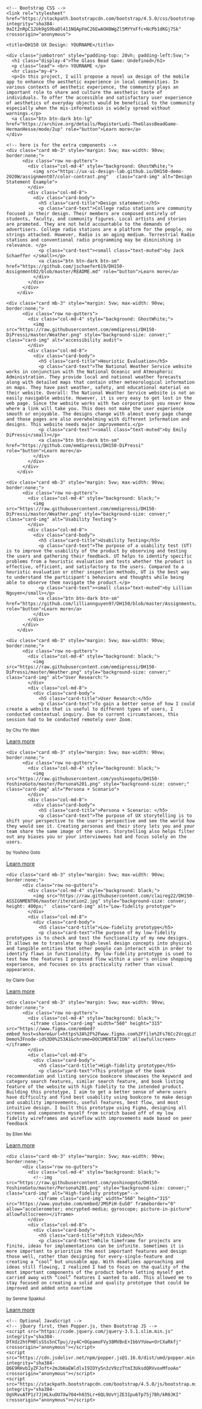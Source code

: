 <!doctype html>
<html lang="en">
  <head>
    <!-- Required meta tags -->
    <meta charset="utf-8">
    <meta name="viewport" content="width=device-width, initial-scale=1, shrink-to-fit=no">

    <!-- Bootstrap CSS -->
    <link rel="stylesheet" href="https://stackpath.bootstrapcdn.com/bootstrap/4.5.0/css/bootstrap.min.css" integrity="sha384-9aIt2nRpC12Uk9gS9baDl411NQApFmC26EwAOH8WgZl5MYYxFfc+NcPb1dKGj7Sk" crossorigin="anonymous">

    <title>DH150 UX Design: YOURNAME</title>
  </head>
  <body>
    
    <div class="jumbotron" style="padding-top: 20vh; padding-left:5vw;">
      <h1 class="display-4">The Glass Bead Game: Undefined</h1>
      <p class="lead"> <br> YOURNAME </p>
      <hr class="my-4">
      <p>In this project, I will propose a novel ux design of the mobile app to enhance the aesthetic experience in local communities. In various contexts of aesthetic experience, the community plays an important role to share and culture the aesthetic taste of individuals. To offer the accessible and satisfactory user experience of aesthetics of everyday objects would be beneficial to the community especially when the mis-informatioin is widely spread without warnings.</p>
      <a class="btn btn-dark btn-lg" href="https://archive.org/details/MagisterLudi-TheGlassBeadGame-HermanHesse/mode/2up" role="button">Learn more</a>
    </div>
      
    <!-- here is for the extra components -->
    <div class="card mb-3" style="margin: 5vw; max-width: 90vw; border:none;">
          <div class="row no-gutters">
            <div class="col-md-4" style="background: GhostWhite;">
              <img src="https://ux-ui-design-lab.github.io/DH150-demo-2020W/assignment07/color-contrast.png"   class="card-img" alt="Design Statement Example">
            </div>
            <div class="col-md-8">
              <div class="card-body">
                <h5 class="card-title">Design statement:</h5>
                <p class="card-text">College radio stations are community focused in their design. Their members are composed entirely of students, faculty, and community figures. Local artists and stories are promoted. They are not held accountable to the demands of advertisers. College radio stations are a platform for the people, no strings attached. However, Radio is an aging medium. Terrestrial Radio stations and conventional radio programming may be diminishing in relevance. </p>
                <p class="card-text"><small class="text-muted">by Jack Schaeffer </small></p>
                <a class="btn btn-dark btn-sm" href="https://github.com/jschaefer619/DH150-Assignment02/blob/master/README.md" role="button">Learn more</a>
              </div>
            </div>
          </div>
        </div>
      
    <div class="card mb-3" style="margin: 5vw; max-width: 90vw; border:none;">
          <div class="row no-gutters">
            <div class="col-md-4" style="background: GhostWhite;">
              <img src="https://raw.githubusercontent.com/emdipressi/DH150-DiPressi/master/Weather.png" style="background-size: conver;"  class="card-img" alt="accessibility audit">
            </div>
            <div class="col-md-8">
              <div class="card-body">
                <h5 class="card-title">Heuristic Evaluation</h5>
                <p class="card-text">The National Weather Service website works in conjunction with the National Oceanic and Atmospheric Administration. They provide local and national weather forecasts along with detailed maps that contain other meteorological information on maps. They have past weather, safety, and educational material on their website. Overall: The National Weather Service website is not an easily navigable website. However, it is very easy to get lost in the web page. Since the website works with two corporations you never know where a link will take you. This does not make the user experience smooth or enjoyable. The designs change with almost every page change and those pages are also overwhelming with different information and designs. This website needs major improvements.</p>
                <p class="card-text"><small class="text-muted">by Emily DiPressi</small></p>
                <a class="btn btn-dark btn-sm" href="https://github.com/emdipressi/DH150-DiPressi" role="button">Learn more</a>
              </div>
            </div>
          </div>
        </div>
      
    <div class="card mb-3" style="margin: 5vw; max-width: 90vw; border:none;">
          <div class="row no-gutters">
            <div class="col-md-4" style="background: black;">
              <img src="https://raw.githubusercontent.com/emdipressi/DH150-DiPressi/master/Weather.png" style="background-size: conver;"  class="card-img" alt="Usability Testing">
            </div>
            <div class="col-md-8">
              <div class="card-body">
                <h5 class="card-title">Usability Testing</h5>
                <p class="card-text">The purpose of a usability test (UT) is to improve the usability of the product by observing and testing the users and gathering their feedback. UT helps to identify specific problems from a heuristic evaluation and tests whether the product is effective, efficient, and satisfactory to the users. Compared to a heuristic evaluation or other inspection methods, UT is the best way to understand the participant's behaviors and thoughts while being able to observe them navigate the product.</p>
                <p class="card-text"><small class="text-muted">by Lillian Nguyen</small></p>
                <a class="btn btn-dark btn-sm" href="https://github.com/lilliannguyen97/DH150/blob/master/Assignments/A02/README.md" role="button">Learn more</a>
              </div>
            </div>
          </div>
        </div>
      
    <div class="card mb-3" style="margin: 5vw; max-width: 90vw; border:none;">
          <div class="row no-gutters">
            <div class="col-md-4" style="background: black;">
              <img src="https://raw.githubusercontent.com/emdipressi/DH150-DiPressi/master/Weather.png" style="background-size: conver;"  class="card-img" alt="User Research:">
            </div>
            <div class="col-md-8">
              <div class="card-body">
                <h5 class="card-title">User Research:</h5>
                <p class="card-text">To gain a better sense of how I could create a website that is useful to different types of users, I conducted contextual inquiry. Due to current circumstances, this session had to be conducted remotely over Zoom. 
</p>
                <p class="card-text"><small class="text-muted">by Chu Yin Wen</small></p>
                <a class="btn btn-dark btn-sm" href="https://github.com/yinyinwen/DH150-chuyin/blob/master/Assignments/assignment4.md" role="button">Learn more</a>
              </div>
            </div>
          </div>
        </div>
      
    <div class="card mb-3" style="margin: 5vw; max-width: 90vw; border:none;">
          <div class="row no-gutters">
            <div class="col-md-4" style="background: black;">
              <img src="https://raw.githubusercontent.com/yoshinogoto/DH150-YoshinoGoto/master/Persona%201.png" style="background-size: conver;"  class="card-img" alt="Persona + Scenario">
            </div>
            <div class="col-md-8">
              <div class="card-body">
                <h5 class="card-title">Persona + Scenario: </h5>
                <p class="card-text">The purpose of UX storytelling is to shift your perspective to the user's perspective and see the world how they would see it. Creating personas and their story lets you and your team share the same image of the users. Storytelling also helps filter out any biases you or your interviewees had and focus solely on the users. 
</p>
                <p class="card-text"><small class="text-muted">by Yoshino Goto</small></p>
                <a class="btn btn-dark btn-sm" href="https://github.com/yoshinogoto/DH150-YoshinoGoto/blob/master/Assignment05.md" role="button">Learn more</a>
              </div>
            </div>
          </div>
        </div>
      
    <div class="card mb-3" style="margin: 5vw; max-width: 90vw; border:none;">
          <div class="row no-gutters">
            <div class="col-md-4" style="background: black;">
              <img src="https://raw.githubusercontent.com/claireg22/DH150-ASSIGNMENT06/master/iteration2.jpg" style="background-size: conver; height: 400px;"  class="card-img" alt="Low-fidelity prototype">
            </div>
            <div class="col-md-8">
              <div class="card-body">
                <h5 class="card-title">Low-fidelity prototype</h5>
                <p class="card-text">The purpose of my low-fidelity prototypes is to check and test the functionality of my new designs. It allows me to translate my high-level design concepts into physical and tangible entities that other people can interact with in order to identify flaws in functionality. My low-fidelity prototype is used to test how the features I proposed flow within a user's online shopping experience, and focuses on its practicality rather than visual appearance. 
</p>
                <p class="card-text"><small class="text-muted">by Claire Guo</small></p>
                <a class="btn btn-dark btn-sm" href="https://github.com/claireg22/DH150-ASSIGNMENT06" role="button">Learn more</a>
              </div>
            </div>
          </div>
        </div>
      
    <div class="card mb-3" style="margin: 5vw; max-width: 90vw; border:none;">
          <div class="row no-gutters">
            <div class="col-md-4" style="background: black;">
             <iframe class="card-img" width="560" height="315"  src="https://www.figma.com/embed?embed_host=share&url=https%3A%2F%2Fwww.figma.com%2Ffile%2Fs76Cc2VcqgLz5acemkYFE6%2FQuizShow-Demo%3Fnode-id%3D0%253A1&chrome=DOCUMENTATION" allowfullscreen></iframe>
            </div>
            <div class="col-md-8">
              <div class="card-body">
                <h5 class="card-title">High-fidelity prototype</h5>
                <p class="card-text">This prototype of the book recommendation and listing service bookcore showcases the keyword and category search features, similar search feature, and book listing feature of the website with high fidelity to the intended product. Building this prototype, I aim to get a better sense of where users have difficulty and find best usability using bookcore to make design and usability improvements, useful features, best flow, and most intuitive design. I built this prototype using Figma, designing all screens and components myself from scratch based off of my low fidelity wireframes and wireflow with improvements made based on peer feedback
</p>
                <p class="card-text"><small class="text-muted">by Ellen Mei</small></p>
                <a class="btn btn-dark btn-sm" href="https://github.com/lnmei/DH150-2020W/blob/master/assignment08/README.md" role="button">Learn more</a>
              </div>
            </div>
          </div>
        </div>
      
    <div class="card mb-3" style="margin: 5vw; max-width: 90vw; border:none;">
          <div class="row no-gutters">
            <div class="col-md-4" style="background: black;">
              <!--img src="https://raw.githubusercontent.com/yoshinogoto/DH150-YoshinoGoto/master/Persona%201.png" style="background-size: conver;"  class="card-img" alt="High-fidelity prototype"-->
                <iframe class="card-img" width="560" height="315" src="https://www.youtube.com/embed/JMSPiH-EuG0" frameborder="0" allow="accelerometer; encrypted-media; gyroscope; picture-in-picture" allowfullscreen></iframe>
            </div>
            <div class="col-md-8">
              <div class="card-body">
                <h5 class="card-title">Pitch Video</h5>
                <p class="card-text">While timeframe for projects are finite, ideas for implementations can be infinite. Sometimes it is more important to prioritize the most important features and design those well, rather than designing for every-single-feature and creating a “cool” but unusable app. With deadlines approaching and ideas still flowing, I realized I had to focus on the quality of the most important components of the product before letting myself get carried away with “cool” features I wanted to add. This allowed me to stay focused on creating a solid and quality prototype that could be improved and added onto overtime
</p>
                <p class="card-text"><small class="text-muted">by Serene Spakkul</small></p>
                <a class="btn btn-dark btn-sm" href="http://supakkuldesigns.com/triet.html" role="button">Learn more</a>
              </div>
            </div>
          </div>
        </div>
      
    <!-- Optional JavaScript -->
    <!-- jQuery first, then Popper.js, then Bootstrap JS -->
    <script src="https://code.jquery.com/jquery-3.5.1.slim.min.js" integrity="sha384-DfXdz2htPH0lsSSs5nCTpuj/zy4C+OGpamoFVy38MVBnE+IbbVYUew+OrCXaRkfj" crossorigin="anonymous"></script>
    <script src="https://cdn.jsdelivr.net/npm/popper.js@1.16.0/dist/umd/popper.min.js" integrity="sha384-Q6E9RHvbIyZFJoft+2mJbHaEWldlvI9IOYy5n3zV9zzTtmI3UksdQRVvoxMfooAo" crossorigin="anonymous"></script>
    <script src="https://stackpath.bootstrapcdn.com/bootstrap/4.5.0/js/bootstrap.min.js" integrity="sha384-OgVRvuATP1z7JjHLkuOU7Xw704+h835Lr+6QL9UvYjZE3Ipu6Tp75j7Bh/kR0JKI" crossorigin="anonymous"></script>
  </body>
</html>

